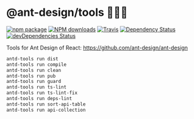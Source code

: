 # @ant-design/tools 🔧🔧🔧

[![npm package](https://img.shields.io/npm/v/@ant-design/tools.svg?style=flat-square)](https://www.npmjs.org/package/@ant-design/tools)
[![NPM downloads](http://img.shields.io/npm/dm/@ant-design/tools.svg?style=flat-square)](http://npmjs.com/@ant-design/tools)
[![Travis](https://img.shields.io/travis/ant-design/antd-tools/master.svg?style=flat-square)](https://travis-ci.org/ant-design/antd-tools)
[![Dependency Status](https://david-dm.org/ant-design/antd-tools.svg?style=flat-square)](https://david-dm.org/ant-design/antd-tools)
[![devDependencies Status](https://david-dm.org/ant-design/antd-tools/dev-status.svg)](https://david-dm.org/ant-design/antd-tools?type=dev)

Tools for Ant Design of React: https://github.com/ant-design/ant-design

```bash
antd-tools run dist
antd-tools run compile
antd-tools run clean
antd-tools run pub
antd-tools run guard
antd-tools run ts-lint
antd-tools run ts-lint-fix
antd-tools run deps-lint
antd-tools run sort-api-table
antd-tools run api-collection
```
